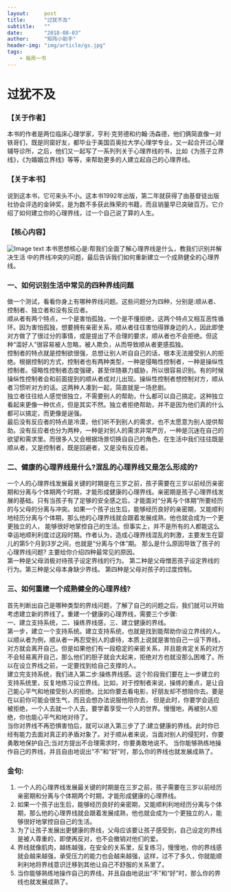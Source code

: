 ```yaml
---
layout:     post
title:      "过犹不及"
subtitle:   ""
date:       "2018-08-03"
author:     "矩阵小助手"
header-img: "img/article/gs.jpg"
tags:
    - 每周一书
---
```


# 过犹不及

### 【关于作者】
本书的作者是两位临床⼼理学家，亨利·克劳德和约翰·汤森德，他们俩简直像一对铁哥们，既是同窗好友，都毕业于美国百奥拉⼤学⼼理学专业，⼜一起合开过心理辅导诊所，之后，他们又⼀起写了一系列列关于心理界线的书，比如《为孩子⽴界线》，《为婚姻⽴界线》等等，来帮助更多的⼈建⽴起⾃己的⼼理界线。

### 【关于本书】
说到这本书，它可来头不小。这本书1992年出版，第⼆年就获得了由基督徒出版社协会评选的⾦钟奖，是为数不多获此殊荣的书籍，而且销量早已突破百万。它介绍了如何建立你的⼼理界线，过一个自⼰说了算的⼈生。

### 【核⼼内容】
![Image text](http://p9n1bl5yn.bkt.clouddn.com/gybj.png)
本书思想核心是:帮我们全面了解⼼理界线是什么，教我们识别并解决生活 中的界线冲突的问题，最后告诉我们如何重新建⽴⼀个成熟健全的⼼理界线。

### 一、如何识别⽣活中常见的四种界线问题
做一个测试，看看你身上有哪种界线问题。这些问题分为四种，分别是:顺从者、控制者、独立者和没有反应者。<br>
顺从者有两个特点，⼀个是害怕孤独，⼀个是不懂拒绝，这两个特点⼜相互恶性循环。因为害怕孤独，想要拥有亲密关系，顺从者往往害怕得罪身边的人，因此即使对方做了了很过分的事情，或是提出了不合理的要求，顺从者也不会拒绝。但这种“滥好人”很容易被⼈忽略，被人欺负，从而导致顺从者更感孤独。<br>
控制者的特点就是控制欲很强，总想让别人听⾃自⼰的话，根本⽆法接受别⼈的拒绝。根据控制的⽅式，控制者也有两种类型，⼀种是侵略性控制者，⼀种是操纵性控制者。侵略性控制者态度强硬，甚至伴随暴力威胁，所以很容易识别。有的时候操纵性控制者会和前面提到的顺从者成对儿出现。操纵性控制者想控制对方，顺从者习惯听对⽅的话。这两种⼈凑到一起，简直就是一场悲剧。<br>独⽴者往往给人感觉很独立，不需要别人的帮助，什么都可以⾃己搞定。这种独立看起来更像⼀种优点，但是其实不然。独立者拒绝帮助，并不是因为他们真的什么都可以搞定，⽽更像是逞强。<br>
最后没有反应者的特点是冷漠，他们听不到别⼈的需求，也不太愿意为别⼈提供帮助。没有反应者也分为两种，⼀种是对别⼈的需求非常严厉，⼀种是沉迷在⾃己的欲望和需求里。⽽很多⼈又会根据场景切换⾃自⼰的⻆色，在⽣活中我们往往既是顺从者，⼜是控制者，既是回避者，⼜是没有反应者。

### 二、健康的⼼理界线是什么?混乱的心理界线⼜是怎么形成的?
一个⼈的⼼理界线发展最关键的时期是在三岁之前，孩子需要在三岁以前经历亲密期和分离与个体期两个时期，才能形成健康的⼼理界线。亲密期是孩⼦心理界线发展的基础。只有当孩子有了足够的安全感之后，才能⾯对“分离与个体期”所要经历的与⽗母的分离与冲突。如果⼀个孩⼦出生后，能够经历良好的亲密期，⼜能顺利地经历分离与个体期，那么他的⼼理界线就会跟着发展成熟，他也就会成为⼀个更更独⽴的⼈， 能够很好地掌控⾃己的生活。但事实上，并不是所有的人都能这么幸运地顺利利度过这段时期。作者认为，造成⼼理界线混乱的刺激，主要发⽣在婴⼉的第5个月到3岁之间，也就是“分离与个体”期。
那么是什么原因导致了孩子的⼼理界线问题? 主要给你介绍四种最常⻅的原因。 <br>第一种是⽗母消极对待孩⼦设定界线的⾏为。 第⼆种是⽗母憎恶孩子设定界线的行为。第三种是⽗母本身缺少界线。 第四种是⽗母对孩⼦的过度控制。 

### 三、如何重建⼀个成熟健全的⼼理界线?
⾸先判断出⾃己是哪种类型的界线问题，了解了⾃己的问题之后，我们就可以开始考虑建⽴新的界线了。重建一个健康的⼼理界线，需要三个步骤: <br>一、建⽴⽀持系统，二、操练界线感，三、建立健康的界线。<br>
第⼀步，建⽴一个⽀持系统。建⽴⽀持系统，也就是找到能帮助你设⽴界线的⼈。以顺从者为例，顺从者⼀再忍受别⼈的虐待，本质上说就是害怕⾃己一设下界线，对⽅就会离开⾃己。但是如果他们有一段稳定的亲密关系，并且能肯定关系的对⽅不会轻易离开⾃己，那么他们的胆⼦就会⼤起来，拒绝对方也就没那么困难了。所以在设立界线之前，一定要找到给⾃己⽀撑的人。<br>
建⽴完⽀持系统，我们进⼊第二步:操练界线感。这个阶段我们要在上一步建立的⽀持系统里，反复地练习设⽴界线。⽐如，对于控制者来说，操练的重点，是让⾃己能⼼平气和地接受别人的拒绝。⽐如你要去看电影，好朋友却不想陪你去。要是在以前你可能会很⽣气，⽽且会想办法说服他陪你去， 但是此时，你要学会适应被拒绝，⼀个人去就一个⼈去，要学着享受⼀个人的世界。慢慢地，再被别人拒绝，你也能⼼平⽓和地对待了。<br>
当你对界线不再恐惧害怕后，就可以进⼊第三步了了:建立健康的界线。此时你已经有能力去⾯对真正的⽭盾对象了。对于顺从者来说，当面对别人的侵犯时，你要勇敢地保护⾃己;当对⽅提出不合理需求时，你要勇敢地说不。 当你能够熟练地操作⾃己的界线，并且⾃由地说出“不”和“好”时，那么你的界线也就发展成熟了。

### ⾦句: 
1. ⼀个人的⼼理界线发展最关键的时期是在三岁之前，孩子需要在三岁以前经历亲密期和分离与个体期两个时期，才能形成健康的⼼理界线。
2. 如果⼀个孩⼦出⽣后，能够经历良好的亲密期，⼜能顺利利地经历分离与个体期，那么他的⼼理界线就会跟着发展成熟，他也就会成为⼀个更独立的人，能够很好地掌控⾃自己的⽣活。
3. 为了让孩⼦发展出更健康的界线，⽗母应该要让孩子感受到，⾃己设定的界线是被人尊重的，即使再反对，也不会撤销对他们的爱。
4. 界线就像肌肉，越练越强，在安全的关系里，反复练习，慢慢地，你的界线感就会越来越强，承受压力的能⼒也会越来越强，这样，过不了多久，你就能顺利利地将界线意识迁移到其他让⾃己不舒服的关系里了。
5. 当你能够熟练地操作⾃己的界线，并且⾃由地说出“不”和“好”时，那么你的界线也就发展成熟了。
